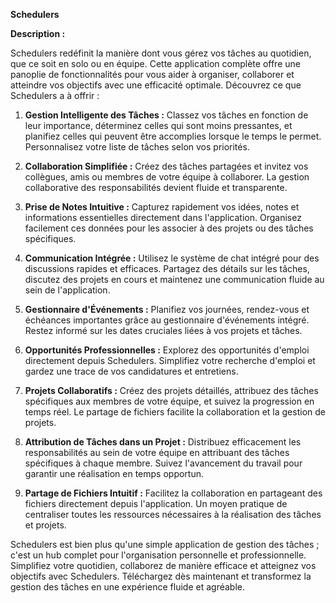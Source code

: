 **Schedulers**

**Description :**

Schedulers redéfinit la manière dont vous gérez vos tâches au quotidien, que ce soit en solo ou en équipe. Cette application complète offre une panoplie de fonctionnalités pour vous aider à organiser, collaborer et atteindre vos objectifs avec une efficacité optimale. Découvrez ce que Schedulers a à offrir :

1. **Gestion Intelligente des Tâches :** Classez vos tâches en fonction de leur importance, déterminez celles qui sont moins pressantes, et planifiez celles qui peuvent être accomplies lorsque le temps le permet. Personnalisez votre liste de tâches selon vos priorités.

2. **Collaboration Simplifiée :** Créez des tâches partagées et invitez vos collègues, amis ou membres de votre équipe à collaborer. La gestion collaborative des responsabilités devient fluide et transparente.

3. **Prise de Notes Intuitive :** Capturez rapidement vos idées, notes et informations essentielles directement dans l'application. Organisez facilement ces données pour les associer à des projets ou des tâches spécifiques.

4. **Communication Intégrée :** Utilisez le système de chat intégré pour des discussions rapides et efficaces. Partagez des détails sur les tâches, discutez des projets en cours et maintenez une communication fluide au sein de l'application.

5. **Gestionnaire d'Événements :** Planifiez vos journées, rendez-vous et échéances importantes grâce au gestionnaire d'événements intégré. Restez informé sur les dates cruciales liées à vos projets et tâches.

6. **Opportunités Professionnelles :** Explorez des opportunités d'emploi directement depuis Schedulers. Simplifiez votre recherche d'emploi et gardez une trace de vos candidatures et entretiens.

7. **Projets Collaboratifs :** Créez des projets détaillés, attribuez des tâches spécifiques aux membres de votre équipe, et suivez la progression en temps réel. Le partage de fichiers facilite la collaboration et la gestion de projets.

8. **Attribution de Tâches dans un Projet :** Distribuez efficacement les responsabilités au sein de votre équipe en attribuant des tâches spécifiques à chaque membre. Suivez l'avancement du travail pour garantir une réalisation en temps opportun.

9. **Partage de Fichiers Intuitif :** Facilitez la collaboration en partageant des fichiers directement depuis l'application. Un moyen pratique de centraliser toutes les ressources nécessaires à la réalisation des tâches et projets.

Schedulers est bien plus qu'une simple application de gestion des tâches ; c'est un hub complet pour l'organisation personnelle et professionnelle. Simplifiez votre quotidien, collaborez de manière efficace et atteignez vos objectifs avec Schedulers. Téléchargez dès maintenant et transformez la gestion des tâches en une expérience fluide et agréable.